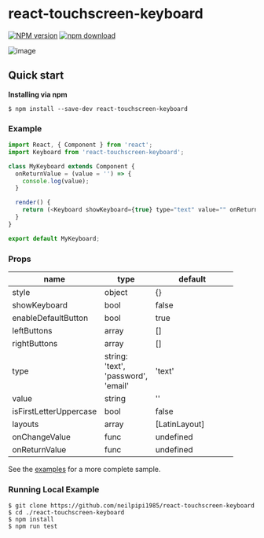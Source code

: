 # react-touchscreen-keyboard

[![NPM version][npm-image]][npm-url]
[![npm download][download-image]][download-url]

[npm-image]: https://img.shields.io/npm/v/react-touchscreen-keyboard.svg?style=flat-square
[npm-url]: https://www.npmjs.com/package/react-touchscreen-keyboard
[download-image]: https://img.shields.io/npm/dm/react-touchscreen-keyboard.svg?style=flat-square
[download-url]: https://npmjs.org/package/react-touchscreen-keyboard

![image](https://raw.githubusercontent.com/neilpipi1985/react-touchscreen-keyboard/blob/master/demo.gif)

## Quick start

**Installing via npm**

```
$ npm install --save-dev react-touchscreen-keyboard
```

### Example

```js
import React, { Component } from 'react';
import Keyboard from 'react-touchscreen-keyboard';

class MyKeyboard extends Component {
  onReturnValue = (value = '') => {
    console.log(value);
  }

  render() {
    return (<Keyboard showKeyboard={true} type="text" value="" onReturnValue={this.onReturnValue} />);
  }
}

export default MyKeyboard;
```

### Props

<table class="table table-bordered table-striped">
  <thead>
    <tr>
      <th style="width: 100px;">name</th>
      <th style="width: 50px;">type</th>
      <th style="width: 150px;">default</th>
    </tr>
  </thead>
  <tbody>
    <tr>
      <td>style</td>
      <td>object</td>
      <td>{}</td>
    </tr>
    <tr>
      <td>showKeyboard</td>
      <td>bool</td>
      <td>false</td>
    </tr>
    <tr>
      <td>enableDefaultButton</td>
      <td>bool</td>
      <td>true</td>
    </tr>
    <tr>
      <td>leftButtons</td>
      <td>array</td>
      <td>[]</td>
    </tr>
    <tr>
      <td>rightButtons</td>
      <td>array</td>
      <td>[]</td>
    </tr>
    <tr>
      <td>type</td>
      <td>string: 'text', 'password', 'email'</td>
      <td>'text'</td>
    </tr>
    <tr>
      <td>value</td>
      <td>string</td>
      <td>''</td>
    </tr>
    <tr>
      <td>isFirstLetterUppercase</td>
      <td>bool</td>
      <td>false</td>
    </tr>
    <tr>
      <td>layouts</td>
      <td>array</td>
      <td>[LatinLayout]</td>
    </tr>
    <tr>
      <td>onChangeValue</td>
      <td>func</td>
      <td>undefined</td>
    </tr>
    <tr>
      <td>onReturnValue</td>
      <td>func</td>
      <td>undefined</td>
    </tr>
  </tbody>
  </table>

See the [examples](https://github.com/neilpipi1985/react-touchscreen-keyboard/blob/master/example/render/app.js) for a more complete sample.


### Running Local Example

```   
$ git clone https://github.com/neilpipi1985/react-touchscreen-keyboard
$ cd ./react-touchscreen-keyboard
$ npm install
$ npm run test
```

